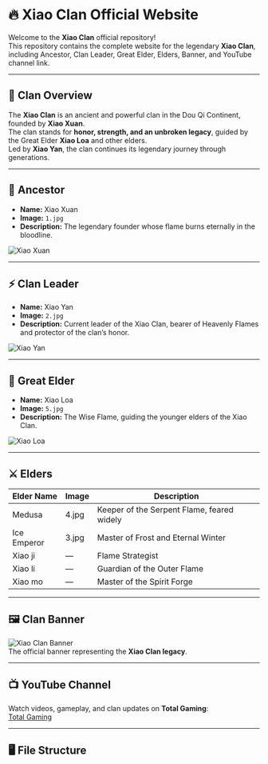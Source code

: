 # 🔥 Xiao Clan Official Website

Welcome to the **Xiao Clan** official repository!  
This repository contains the complete website for the legendary **Xiao Clan**, including Ancestor, Clan Leader, Great Elder, Elders, Banner, and YouTube channel link.

---

## 🏰 Clan Overview

The **Xiao Clan** is an ancient and powerful clan in the Dou Qi Continent, founded by **Xiao Xuan**.  
The clan stands for **honor, strength, and an unbroken legacy**, guided by the Great Elder **Xiao Loa** and other elders.  
Led by **Xiao Yan**, the clan continues its legendary journey through generations.

---

## 👑 Ancestor

- **Name:** Xiao Xuan  
- **Image:** `1.jpg`  
- **Description:** The legendary founder whose flame burns eternally in the bloodline.

![Xiao Xuan](1.jpg)

---

## ⚡ Clan Leader

- **Name:** Xiao Yan  
- **Image:** `2.jpg`  
- **Description:** Current leader of the Xiao Clan, bearer of Heavenly Flames and protector of the clan’s honor.

![Xiao Yan](2.jpg)

---

## 🌟 Great Elder

- **Name:** Xiao Loa  
- **Image:** `5.jpg`  
- **Description:** The Wise Flame, guiding the younger elders of the Xiao Clan.

![Xiao Loa](5.jpg)

---

## ⚔️ Elders

| Elder Name      | Image   | Description                                 |
|-----------------|---------|---------------------------------------------|
| Medusa          | 4.jpg   | Keeper of the Serpent Flame, feared widely |
| Ice Emperor     | 3.jpg   | Master of Frost and Eternal Winter         |
| Xiao ji           | —       | Flame Strategist                             |
| Xiao li           | —       | Guardian of the Outer Flame                  |
| Xiao mo           | —       | Master of the Spirit Forge                   |

---

## 🖼️ Clan Banner

![Xiao Clan Banner](10.jpg)  
The official banner representing the **Xiao Clan legacy**.

---

## 📺 YouTube Channel

Watch videos, gameplay, and clan updates on **Total Gaming**:  
[Total Gaming](https://www.youtube.com/@TotalGaming093)

---

## 🖥️ File Structure

